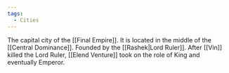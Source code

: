 ```yaml
---
tags:
  - Cities
---
```


The capital city of the [[Final Empire]]. It is located in the middle of the [[Central Dominance]]. Founded by the [[Rashek|Lord Ruler]]. After [[Vin]] killed the Lord Ruler, [[Elend Venture]] took on the role of King and eventually Emperor.